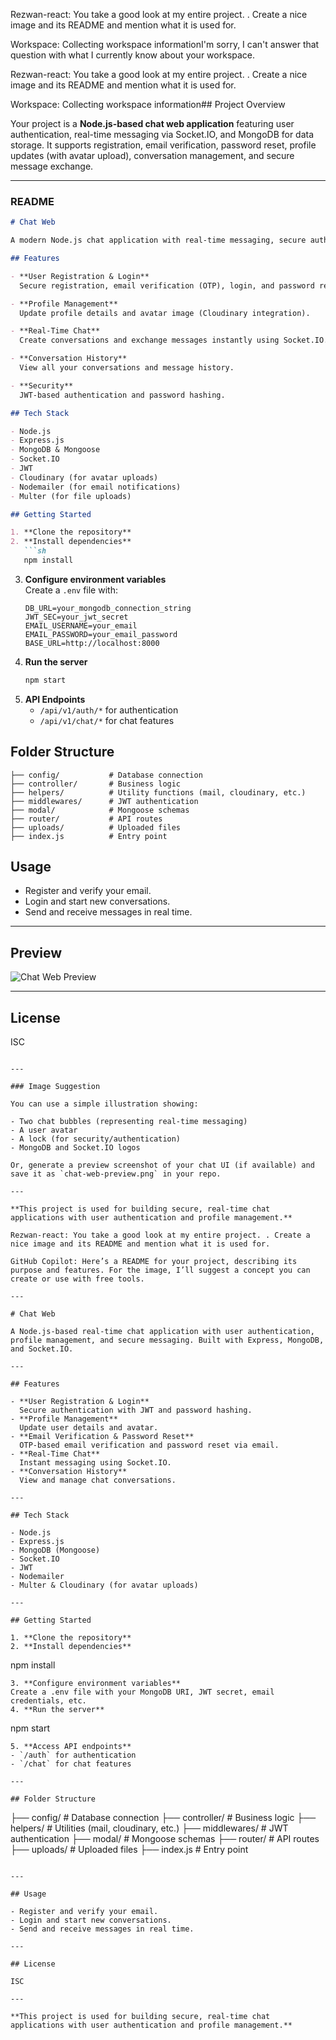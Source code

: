 Rezwan-react: You take a good look at my entire project. . Create a nice image and its README and mention what it is used for.

Workspace: Collecting workspace informationI'm sorry, I can't answer that question with what I currently know about your workspace.

Rezwan-react: You take a good look at my entire project. . Create a nice image and its README and mention what it is used for.

Workspace: Collecting workspace information## Project Overview

Your project is a **Node.js-based chat web application** featuring user authentication, real-time messaging via Socket.IO, and MongoDB for data storage. It supports registration, email verification, password reset, profile updates (with avatar upload), conversation management, and secure message exchange.

---

### README

```markdown
# Chat Web

A modern Node.js chat application with real-time messaging, secure authentication, and user management.

## Features

- **User Registration & Login**  
  Secure registration, email verification (OTP), login, and password reset via email.

- **Profile Management**  
  Update profile details and avatar image (Cloudinary integration).

- **Real-Time Chat**  
  Create conversations and exchange messages instantly using Socket.IO.

- **Conversation History**  
  View all your conversations and message history.

- **Security**  
  JWT-based authentication and password hashing.

## Tech Stack

- Node.js
- Express.js
- MongoDB & Mongoose
- Socket.IO
- JWT
- Cloudinary (for avatar uploads)
- Nodemailer (for email notifications)
- Multer (for file uploads)

## Getting Started

1. **Clone the repository**
2. **Install dependencies**
   ```sh
   npm install
   ```
3. **Configure environment variables**  
   Create a `.env` file with:
   ```
   DB_URL=your_mongodb_connection_string
   JWT_SEC=your_jwt_secret
   EMAIL_USERNAME=your_email
   EMAIL_PASSWORD=your_email_password
   BASE_URL=http://localhost:8000
   ```
4. **Run the server**
   ```sh
   npm start
   ```
5. **API Endpoints**
   - `/api/v1/auth/*` for authentication
   - `/api/v1/chat/*` for chat features

## Folder Structure

```
├── config/           # Database connection
├── controller/       # Business logic
├── helpers/          # Utility functions (mail, cloudinary, etc.)
├── middlewares/      # JWT authentication
├── modal/            # Mongoose schemas
├── router/           # API routes
├── uploads/          # Uploaded files
├── index.js          # Entry point
```

## Usage

- Register and verify your email.
- Login and start new conversations.
- Send and receive messages in real time.

---

## Preview

![Chat Web Preview](https://user-images.githubusercontent.com/your-github-id/chat-web-preview.png)

---

## License

ISC
```

---

### Image Suggestion

You can use a simple illustration showing:

- Two chat bubbles (representing real-time messaging)
- A user avatar
- A lock (for security/authentication)
- MongoDB and Socket.IO logos

Or, generate a preview screenshot of your chat UI (if available) and save it as `chat-web-preview.png` in your repo.

---

**This project is used for building secure, real-time chat applications with user authentication and profile management.**

Rezwan-react: You take a good look at my entire project. . Create a nice image and its README and mention what it is used for.

GitHub Copilot: Here’s a README for your project, describing its purpose and features. For the image, I’ll suggest a concept you can create or use with free tools.

---

# Chat Web

A Node.js-based real-time chat application with user authentication, profile management, and secure messaging. Built with Express, MongoDB, and Socket.IO.

---

## Features

- **User Registration & Login**  
  Secure authentication with JWT and password hashing.
- **Profile Management**  
  Update user details and avatar.
- **Email Verification & Password Reset**  
  OTP-based email verification and password reset via email.
- **Real-Time Chat**  
  Instant messaging using Socket.IO.
- **Conversation History**  
  View and manage chat conversations.

---

## Tech Stack

- Node.js
- Express.js
- MongoDB (Mongoose)
- Socket.IO
- JWT
- Nodemailer
- Multer & Cloudinary (for avatar uploads)

---

## Getting Started

1. **Clone the repository**
2. **Install dependencies**
   ```
   npm install
   ```
3. **Configure environment variables**  
   Create a .env file with your MongoDB URI, JWT secret, email credentials, etc.
4. **Run the server**
   ```
   npm start
   ```
5. **Access API endpoints**
   - `/auth` for authentication
   - `/chat` for chat features

---

## Folder Structure

```
├── config/           # Database connection
├── controller/       # Business logic
├── helpers/          # Utilities (mail, cloudinary, etc.)
├── middlewares/      # JWT authentication
├── modal/            # Mongoose schemas
├── router/           # API routes
├── uploads/          # Uploaded files
├── index.js          # Entry point
```

---

## Usage

- Register and verify your email.
- Login and start new conversations.
- Send and receive messages in real time.

---

## License

ISC

---

**This project is used for building secure, real-time chat applications with user authentication and profile management.**

